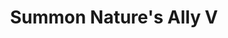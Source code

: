 ---
title: "Summon Nature's Ally V"

spell:
  schools:
    - name:        "Conjuration"
      subschools:  ["Summoning"]
      descriptors: []
  classes:
    - name:  "Druid"
      abbr:  "Drd"
      level: 5
  effect:             "One or more creatures, no two of which can be more than 30 ft. apart"
  description:        |
    This spell functions like summon nature's ally I, except that you can summon one 5th-level creature, {% die_roll 1 3 0 %} 4th-level creatures of the same kind, or {% die_roll 1 4 1 %} lower-level creatures of the same kind.

    When you use a summoning spell to summon an air, chaotic, earth, evil, fire, good, lawful, or water creature, it is a spell of that type.

    |---
    | Summoned Creature
    |-
    | Arrowhawk, adult
    | Bear, polar (animal)
    | Dire lion
    | Elasmosaurus<sup>1</sup> (dinosaur)
    | Elemental, Large (any)
    | Griffon
    | Janni (genie)
    | Rhinoceros (animal)
    | Satyr [CN; with pipes]
    | Snake, giant constrictor (animal)
    | Nixie (sprite)
    | Tojanida, adult<sup>1</sup>
    | Whale, orca<sup>1</sup> (animal)
    |===
    | <sup>1</sup> May be summoned only into an aquatic or watery environment.
    {: .table .table-bordered .table-hover }
---